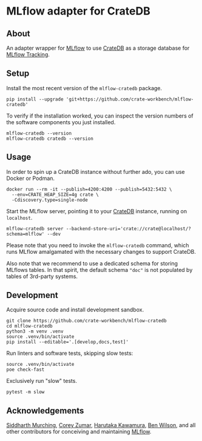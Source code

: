 # MLflow adapter for CrateDB


## About

An adapter wrapper for [MLflow] to use [CrateDB] as a storage database
for [MLflow Tracking].


## Setup

Install the most recent version of the `mlflow-cratedb` package.
```shell
pip install --upgrade 'git+https://github.com/crate-workbench/mlflow-cratedb'
```

To verify if the installation worked, you can inspect the version numbers
of the software components you just installed.
```shell
mlflow-cratedb --version
mlflow-cratedb cratedb --version
```


## Usage

In order to spin up a CrateDB instance without further ado, you can use
Docker or Podman.
```shell
docker run --rm -it --publish=4200:4200 --publish=5432:5432 \
  --env=CRATE_HEAP_SIZE=4g crate \
  -Cdiscovery.type=single-node
```

Start the MLflow server, pointing it to your [CrateDB] instance,
running on `localhost`.
```shell
mlflow-cratedb server --backend-store-uri='crate://crate@localhost/?schema=mlflow' --dev
```

Please note that you need to invoke the `mlflow-cratedb` command, which
runs MLflow amalgamated with the necessary changes to support CrateDB.

Also note that we recommend to use a dedicated schema for storing MLflows
tables. In that spirit, the default schema `"doc"` is not populated by
tables of 3rd-party systems.


## Development

Acquire source code and install development sandbox.
```shell
git clone https://github.com/crate-workbench/mlflow-cratedb
cd mlflow-cratedb
python3 -m venv .venv
source .venv/bin/activate
pip install --editable='.[develop,docs,test]'
```

Run linters and software tests, skipping slow tests:
```shell
source .venv/bin/activate
poe check-fast
```

Exclusively run "slow" tests.
```shell
pytest -m slow
```


## Acknowledgements

[Siddharth Murching], [Corey Zumar], [Harutaka Kawamura], [Ben Wilson], and
all other contributors for conceiving and maintaining [MLflow].



[Ben Wilson]: https://github.com/BenWilson2
[Corey Zumar]: https://github.com/dbczumar
[CrateDB]: https://github.com/crate/crate
[CrateDB Cloud]: https://console.cratedb.cloud/
[Harutaka Kawamura]: https://github.com/harupy
[MLflow]: https://mlflow.org/
[MLflow Tracking]: https://mlflow.org/docs/latest/tracking.html
[Siddharth Murching]: https://github.com/smurching
